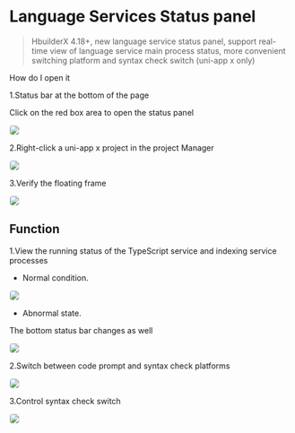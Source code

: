 # Language Services Status panel

> HbuilderX 4.18+, new language service status panel, support real-time view of language service main process status, more convenient switching platform and syntax check switch (uni-app x only)

How do I open it

1.Status bar at the bottom of the page

Click on the red box area to open the status panel

<div>
<img src="https://web-ext-storage.dcloud.net.cn/hx/lsstatus/en/11.png" style="border:1px solid #eee;   border-radius: 5px;"  />
</div>

2.Right-click a uni-app x project in the project Manager

<div>
<img src="https://web-ext-storage.dcloud.net.cn/hx/lsstatus/en/2.png" style="border:1px solid #eee;   border-radius: 5px;"  />
</div>

3.Verify the floating frame

<div>
<img src="https://web-ext-storage.dcloud.net.cn/hx/lsstatus/en/3.png" style="border:1px solid #eee;   border-radius: 5px;"  />
</div>

## Function

1.View the running status of the TypeScript service and indexing service processes

- Normal condition.

<div>
<img src="https://web-ext-storage.dcloud.net.cn/hx/lsstatus/en/4.png" style="border:1px solid #eee;   border-radius: 5px;"  />
</div>

- Abnormal state.

The bottom status bar changes as well

<div>
<img src="https://web-ext-storage.dcloud.net.cn/hx/lsstatus/en/5.png" style="border:1px solid #eee;   border-radius: 5px;"  />
</div>

2.Switch between code prompt and syntax check platforms

<div>
<img src="https://web-ext-storage.dcloud.net.cn/hx/lsstatus/en/6.png" style="border:1px solid #eee;   border-radius: 5px;"  />
</div>

3.Control syntax check switch

<div>
<img src="https://web-ext-storage.dcloud.net.cn/hx/lsstatus/en/7.png" style="border:1px solid #eee;   border-radius: 5px;"  />
</div>